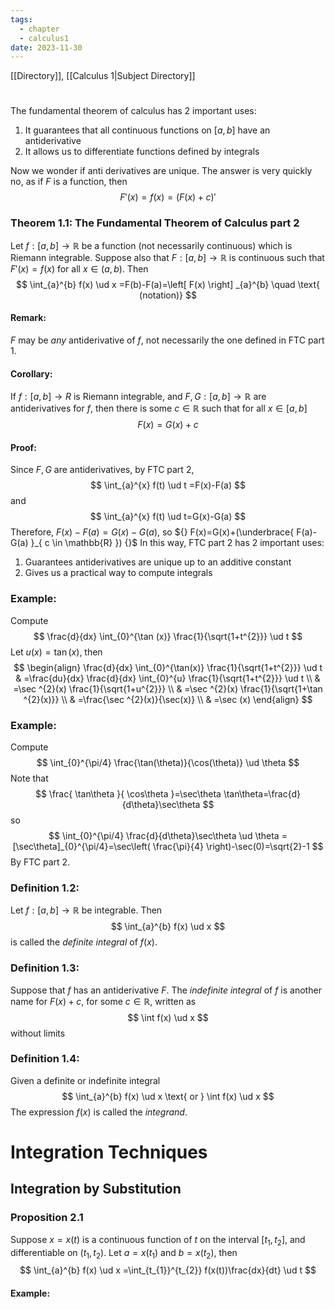 ```yaml
---
tags:
  - chapter
  - calculus1
date: 2023-11-30
---
```

[[Directory]], [[Calculus 1|Subject Directory]]
# 
## 
### 
The fundamental theorem of calculus has ${} 2 {}$ important uses:
1. It guarantees that all continuous functions on ${} [a,\, b] {}$ have an antiderivative
2. It allows us to differentiate functions defined by integrals

Now we wonder if anti derivatives are unique. The answer is very quickly no, as if $F$ is a function, then 
$$
F'(x)=f(x)=(F(x)+c)'
$$

### Theorem 1.1: The Fundamental Theorem of Calculus part 2
Let ${} f:[a,\, b]\to{}\mathbb{R} {}$ be a function (not necessarily continuous) which is Riemann integrable. Suppose also that ${} F:[a,\, b]\to{}\mathbb{R} {}$ is continuous such that ${} F'(x)=f(x) {}$ for all ${} x \in (a,\, b) {}$. Then
$$
\int_{a}^{b} f(x) \ud x =F(b)-F(a)=\left[ F(x) \right] _{a}^{b} \quad \text{    (notation)}
$$
#### Remark:
$F$ may be *any* antiderivative of $f$, not necessarily the one defined in FTC part 1.
#### Corollary:
If ${} f:[a,\, b]\to{}R {}$ is Riemann integrable, and ${} F,\, G:[a,\, b]\to{}\mathbb{R} {}$ are antiderivatives for $f$, then there is some ${} c \in \mathbb{R} {}$ such that for all ${} x \in [a,\, b] {}$
$$
F(x)=G(x)+c
$$
#### Proof:
Since ${} F,\, G {}$ are antiderivatives, by FTC part 2, 
$$
\int_{a}^{x} f(t) \ud t =F(x)-F(a)
$$
and
$$
\int_{a}^{x} f(t) \ud t=G(x)-G(a) 
$$
Therefore, ${} F(x)-F(a)=G(x)-G(a) {}$, so ${} F(x)=G(x)+(\underbrace{ F(a)-G(a) }_{ c \in \mathbb{R} }) {}$
In this way, FTC part 2 has 2 important uses:
1. Guarantees antiderivatives are unique up to an additive constant
2. Gives us a practical way to compute integrals
### Example:
Compute
$$
\frac{d}{dx} \int_{0}^{\tan (x)} \frac{1}{\sqrt{1+t^{2}}} \ud t 
$$
Let ${} u(x)=\tan(x) {}$, then
$$
\begin{align}
 \frac{d}{dx} \int_{0}^{\tan(x)} \frac{1}{\sqrt{1+t^{2}}} \ud t & =\frac{du}{dx} \frac{d}{dx} \int_{0}^{u} \frac{1}{\sqrt{1+t^{2}}} \ud t \\
 & =\sec ^{2}(x) \frac{1}{\sqrt{1+u^{2}}} \\
 & =\sec ^{2}(x) \frac{1}{\sqrt{1+\tan ^{2}(x)}} \\
 & =\frac{\sec ^{2}(x)}{\sec(x)} \\
 & =\sec (x) 
 \end{align}
$$
### Example:
Compute 
$$
\int_{0}^{\pi/4} \frac{\tan(\theta)}{\cos(\theta)} \ud \theta 
$$
Note that $$
\frac{ \tan\theta }{ \cos\theta }=\sec\theta \tan\theta=\frac{d}{d\theta}\sec\theta
$$
so
$$
\int_{0}^{\pi/4} \frac{d}{d\theta}\sec\theta \ud \theta =[\sec\theta]_{0}^{\pi/4}=\sec\left( \frac{\pi}{4} \right)-\sec(0)=\sqrt{2}-1
$$
By FTC part 2.
### Definition 1.2:
Let ${} f:[a,\, b]\to{}\mathbb{R} {}$ be integrable. Then 
$$
\int_{a}^{b} f(x) \ud x 
$$is called the *definite integral* of ${} f(x)$. 
### Definition 1.3:
Suppose that $f$ has an antiderivative $F$. The *indefinite integral* of $f$ is another name for ${} F(x)+c {}$, for some ${} c \in \mathbb{R} {}$, written as
$$
\int f(x) \ud x 
$$
without limits
### Definition 1.4:
Given a definite or indefinite integral
$$
\int_{a}^{b} f(x) \ud x \text{ or } \int f(x) \ud x
$$
The expression ${} f(x) {}$ is called the *integrand*.
# Integration Techniques
## Integration by Substitution
### Proposition 2.1
Suppose ${} x=x(t) {}$ is a continuous function of ${} t {}$ on the interval ${} [t_{1},\, t_{2}] {}$, and differentiable on ${} (t_{1},\, t_{2}) {}$. Let ${} a=x(t_{1}) {}$ and ${} b=x(t_{2}) {}$, then
$$
\int_{a}^{b} f(x) \ud x =\int_{t_{1}}^{t_{2}} f(x(t))\frac{dx}{dt}  \ud t
$$
#### Example:
